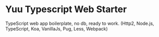 # Yuu Typescript Web Starter

TypeScript web app boilerplate, no db, ready to work. (Http2, Node.js, TypeScript, Koa, VanillaJs, Pug, Less, Webpack)
